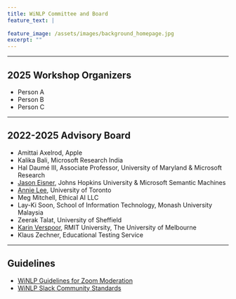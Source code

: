 ```yaml
---
title: WiNLP Committee and Board
feature_text: |
  
feature_image: /assets/images/background_homepage.jpg
excerpt: ""
---
```


---

## 2025 Workshop Organizers
* Person A
* Person B
* Person C

---

## 2022-2025 Advisory Board
* Amittai Axelrod, Apple
* Kalika Bali, Microsoft Research India
* Hal Daumé III, Associate Professor, University of Maryland & Microsoft Research
* [Jason Eisner](http://cs.jhu.edu/~jason), Johns Hopkins University & Microsoft Semantic Machines
* [Annie Lee](https://www.linkedin.com/in/drannielee/), University of Toronto
* Meg Mitchell, Ethical AI LLC
* Lay-Ki Soon,  School of Information Technology, Monash University Malaysia
* Zeerak Talat, University of Sheffield
* [Karin Verspoor](https://www.rmit.edu.au/profiles/v/karin-verspoor), RMIT University, The University of Melbourne
* Klaus Zechner, Educational Testing Service

---

## Guidelines
* [WiNLP Guidelines for Zoom Moderation](/organization/guidelines-for-zoom-moderation)
* [WiNLP Slack Community Standards](/organization/slack-community-standards)